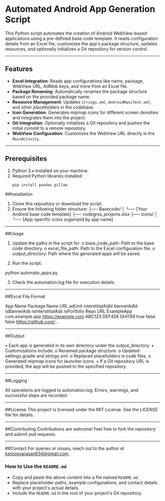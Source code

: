 # Automated Android App Generation Script

This Python script automates the creation of Android WebView-based applications using a pre-defined base code template. It reads configuration details from an Excel file, customizes the app's package structure, updates resources, and optionally initializes a Git repository for version control.

---

## Features

- **Excel Integration**: Reads app configurations like name, package, WebView URL, AdMob keys, and more from an Excel file.
- **Package Renaming**: Automatically renames the package structure based on the provided package name.
- **Resource Management**: Updates `strings.xml`, `AndroidManifest.xml`, and other placeholders in the codebase.
- **Icon Generation**: Generates mipmap icons for different screen densities and integrates them into the project.
- **Git Integration**: Optionally initializes a Git repository and pushes the initial commit to a remote repository.
- **WebView Configuration**: Customizes the WebView URL directly in the `MainActivity`.

---

## Prerequisites

1. Python 3.x installed on your machine.
2. Required Python libraries installed:
   ```bash
   pip install pandas pillow

##Installation

1.	Clone this repository or download the script.
2.	Ensure the following folder structure:
├── Basecode/
 │   └── [Your Android base code template]
├── codegres_projects.xlsx
├── icons/
 │   └── [App-specific icons organized by app name]
________________________________________


##Usage

1.	Update the paths in the script for:
o	base_code_path: Path to the base code directory.
o	excel_file_path: Path to the Excel configuration file.
o	output_directory: Path where the generated apps will be saved.

2.	Run the script:

python automate_apps.py

3.	Check the automation.log file for execution details.
________________________________________


##Excel File Format


App Name	Package Name	URL	adUnit	interstitialAdId	bannerAdId	isBannerAds	isInterstitialAds	isPortfolio	Repo URL
ExampleApp	com.example.app	https://example.com
ABC123	DEF456	GHI789	true	false	false	https://github.com/...
________________________________________


##Output

•	Each app is generated in its own directory under the output_directory.
•	Customizations include:
o	Renamed package structure.
o	Updated settings.gradle and strings.xml.
o	Replaced placeholders in code files.
o	Generated mipmap icons for launcher icons.
•	If a Git repository URL is provided, the app will be pushed to the specified repository.
________________________________________


##Logging

All operations are logged to automation.log. Errors, warnings, and successful steps are recorded.
________________________________________


##License
This project is licensed under the MIT License. See the LICENSE file for details.
________________________________________


##Contributing
Contributions are welcome! Feel free to fork the repository and submit pull requests.
________________________________________


##Contact
For queries or issues, reach out to the author at ksrpoovarasan634@gmail.com.

### How to Use the `README.md`
- Copy and paste the above content into a file named `README.md`.
- Replace placeholder paths, example configurations, and contact details with your project's actual details.
- Include the `README.md` in the root of your project's Git repository.

